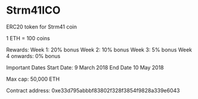 # Strm41ICO
ERC20 token for Strm41 coin



1 ETH = 100 coins

Rewards:
Week 1: 20% bonus
Week 2: 10% bonus 
Week 3: 5% bonus 
Week 4 onwards: 0% bonus 

Important Dates
Start Date: 9 March 2018
End Date 10 May 2018 

Max cap: 50,000 ETH


Contract address: 0xe33d795abbbf83802f328f3854f9828a339e6043

